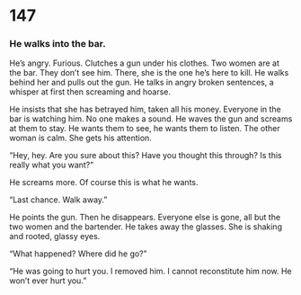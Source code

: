 # 147

### He walks into the bar.

He’s angry. Furious. Clutches a gun under his clothes. Two women are at the bar. They don’t see him. There, she is the one he’s here to kill. He walks behind her and pulls out the gun. He talks in angry broken sentences, a whisper at first then screaming and hoarse. 

He insists that she has betrayed him, taken all his money. Everyone in the bar is watching him. No one makes a sound. He waves the gun and screams at them to stay. He wants them to see, he wants them to listen. The other woman is calm. She gets his attention. 

“Hey, hey. Are you sure about this? Have you thought this through? Is this really what you want?” 

He screams more. Of course this is what he wants. 

“Last chance. Walk away.”

He points the gun. Then he disappears. Everyone else is gone, all but the two women and the bartender. He takes away the glasses. She is shaking and rooted, glassy eyes. 

“What happened? Where did he go?”

“He was going to hurt you. I removed him. I cannot reconstitute him now. He won’t ever hurt you.”